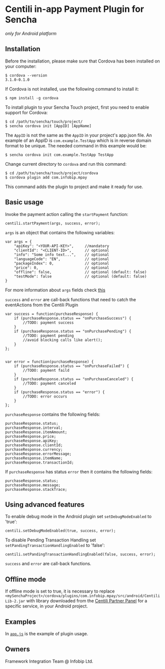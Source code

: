 Centili in-app Payment Plugin for Sencha
===========================================
*only for Android platform*

Installation
------------

Before the installation, please make sure that Cordova has been installed on your computer:

	$ cordova --version
	3.1.0-0.1.0
	
If Cordova is not installed, use the following command to install it:

	$ npm install -g cordova

To install plugin to your Sencha Touch project, first you need to enable support for Cordova:

	$ cd /path/to/sencha/touch/project/
	$ sencha cordova init [AppID] [AppName]

The `AppID` is not the same as the `AppID` in your project's app.json file. An example of an AppID is `com.example.TestApp` which is in reverse domain format to be unique. The needed command in this example would be:

	$ sencha cordova init com.example.TestApp TestApp

Change current directory to `cordova` and run this command:
	
	$ cd /path/to/sencha/touch/project/cordova
    $ cordova plugin add com.infobip.mpay

This command adds the plugin to project and make it ready for use.

Basic usage
-----------

Invoke the payment action calling the `startPayment` function:

	centili.startPayment(args, success, error);

`args` is an object that contains the following variables:

	var args = {
        "apiKey": "<YOUR-API-KEY>", 	//mandatory 
        "clientId": "<CLIENT-ID>",		// optional
        "info": "Some info text...",	// optional
        "languageCode": "EN",			// optional
        "packageIndex": 0,				// optional
        "price": 0,						// optional
        "offline": false,				// optional (default: false)
        "testMode": false				// optional (default: false)
    }

For more information about `args` fields check [this](https://www.centili.com/manual/android/android-instructions.pdf)

`success` and `error` are call-back functions that need to catch the eventActions from the Centili Plugin

	
    var success = function(purchaseResponse) {
        if (purchaseResponse.status == "onPurchaseSuccess") {
            //TODO: payment success
        }
		if (purchaseResponse.status == "onPurchasePending") {
			//TODO: payment pending
			//avoid blocking calls like alert(); 
        }
    };


    var error = function(purchaseResponse) {
        if (purchaseResponse.status == "onPurchaseFailed") {
            //TODO: payment faild
        }
        if (purchaseResponse.status == "onPurchaseCanceled") {
            //TODO: payment canceled            
        }
		if (purchaseResponse.status == "error") {
            //TODO: error occurs 
        }
    };

`purchaseResponse` contains the following  fields:
	
	purchaseResponse.status;
	purchaseResponse.interval;
	purchaseResponse.itemAmount;
	purchaseResponse.price;
	purchaseResponse.apiKey;
	purchaseResponse.clientId;
	purchaseResponse.currency;
	purchaseResponse.errorMessage;
	purchaseResponse.itemName;
	purchaseResponse.transactionId;

If `purchaseResponse` has status `error` then it contains the following fields:

	purchaseResponse.status;
	purchaseResponse.message;
	purchaseResponse.stackTrace;
	
	

Using advanced features
--------------------

To enable debug mode in the Android plugin set `setDebugModeEnabled` to 'true':

	centili.setDebugModeEnabled(true, success, error);

To disable Pending Transaction Handling set `setPandingTransactionHandlingEnabled` to 'false':
	
	centili.setPandingTransactionHandlingEnabled(false, success, error);
		
`success` and `error` are call-back functions.	


Offline mode
------------

If offline mode is set to true, it is necessary to replace `<mySenchaProject>/cordova/plugins/com.infobip.mpay/src/android/CentiliLib-2.jar` with library downloaded from the [Centili Partner Panel](https://www.centili.com/partners) for a specific service, in your Android project.


Examples
--------

In [`app.js`](https://github.com/infobip/payment-plugin-sencha/blob/master/app.js) is the example of plugin usage. 

Owners
------

Framework Integration Team @ Infobip Ltd.
